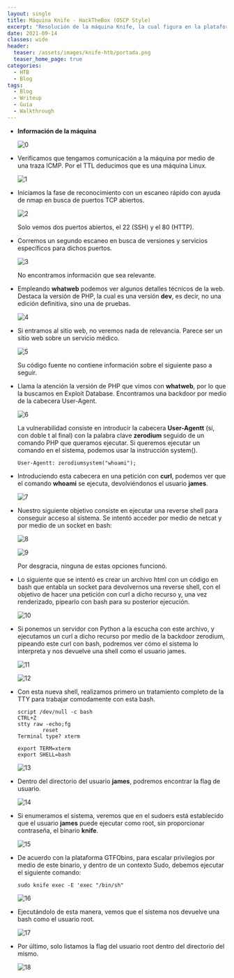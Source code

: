 ```yaml
---
layout: single
title: Máquina Knife - HackTheBox (OSCP Style)
excerpt: "Resolución de la máquina Knife, la cual figura en la plataforma con un nivel de dificultad Easy."
date: 2021-09-14
classes: wide
header:
  teaser: /assets/images/knife-htb/portada.png
  teaser_home_page: true
categories:
  - HTB
  - Blog
tags:
  - Blog
  - Writeup
  - Guía
  - Walkthrough
---
```


+ **Información de la máquina**
	
	![0]

+ Verificamos que tengamos comunicación a la máquina por medio de una traza ICMP. Por el TTL deducimos que es una máquina Linux.

	![1]
	
+ Iniciamos la fase de reconocimiento con un escaneo rápido con ayuda de nmap en busca de puertos TCP abiertos.

	![2]
	
	Solo vemos dos puertos abiertos, el 22 (SSH) y el 80 (HTTP).
	
+ Corremos un segundo escaneo en busca de versiones y servicios específicos para dichos puertos.

	![3]
	
	No encontramos información que sea relevante.
	
+ Empleando **whatweb** podemos ver algunos detalles técnicos de la web. Destaca la versión de PHP, la cual es una versión **dev**, es decir, no una edición definitiva, sino una de pruebas.

	![4]
	
+ Si entramos al sitio web, no veremos nada de relevancia. Parece ser un sitio web sobre un servicio médico.

	![5]
	
	Su código fuente no contiene información sobre el siguiente paso a seguir.
	
+ Llama la atención la versión de PHP que vimos con **whatweb**, por lo que la buscamos en Exploit Database. Encontramos una backdoor por medio de la cabecera User-Agent.

	![6]
	
	La vulnerabilidad consiste en introducir la cabecera **User-Agentt** (sí, con doble t al final) con la palabra clave **zerodium** seguido de un comando PHP que queramos ejecutar. Si queremos ejecutar un comando en el sistema, podemos usar la instrucción system().
	
	``User-Agentt: zerodiumsystem("whoami");``
	
+ Introduciendo esta cabecera en una petición con **curl**, podemos ver que el comando **whoami** se ejecuta, devolviéndonos el usuario **james**.

	![7]
	
+ Nuestro siguiente objetivo consiste en ejecutar una reverse shell para conseguir acceso al sistema. Se intentó acceder por medio de netcat y por medio de un socket en bash:

	![8]
	
	![9]
	
	Por desgracia, ninguna de estas opciones funcionó.
	
+ Lo siguiente que se intentó es crear un archivo html con un código en bash que entabla un socket para devolvernos una reverse shell, con el objetivo de hacer una petición con curl a dicho recurso y, una vez renderizado, pipearlo con bash para su posterior ejecución.

	![10]

+ Si ponemos un servidor con Python a la escucha con este archivo, y ejecutamos un curl a dicho recurso por medio de la backdoor zerodium, pipeando este curl con bash, podremos ver cómo el sistema lo interpreta y nos devuelve una shell como el usuario james.
	
	![11]
	
	![12]
	
+ Con esta nueva shell, realizamos primero un tratamiento completo de la TTY para trabajar comodamente con esta bash.

	```
	script /dev/null -c bash
	CTRL+Z
	stty raw -echo;fg
			reset
	Terminal type? xterm
	
	export TERM=xterm
	export SHELL=bash
	```
	
	![13]

+ Dentro del directorio del usuario **james**, podremos encontrar la flag de usuario.
	
	![14]
	
+ Si enumeramos el sistema, veremos que en el sudoers está establecido que el usuario **james** puede ejecutar como root, sin proporcionar contraseña, el binario **knife**.
	
	![15]
	
+ De acuerdo con la plataforma GTFObins, para escalar privilegios por medio de este binario, y dentro de un contexto Sudo, debemos ejecutar el siguiente comando:

	``sudo knife exec -E 'exec "/bin/sh"``
	
	![16]
	
+ Ejecutándolo de esta manera, vemos que el sistema nos devuelve una bash como el usuario root.
	
	![17]
	
+ Por último, solo listamos la flag del usuario root dentro del directorio del mismo.
	
	![18]

[0]:/assets/images/knife-htb/0.png
[1]:/assets/images/knife-htb/1.png
[2]:/assets/images/knife-htb/2.png
[3]:/assets/images/knife-htb/3.png
[4]:/assets/images/knife-htb/4.png
[5]:/assets/images/knife-htb/5.png
[6]:/assets/images/knife-htb/6.png
[7]:/assets/images/knife-htb/7.png
[8]:/assets/images/knife-htb/8.png
[9]:/assets/images/knife-htb/9.png
[10]:/assets/images/knife-htb/10.png
[11]:/assets/images/knife-htb/11.png
[12]:/assets/images/knife-htb/12.jpg
[13]:/assets/images/knife-htb/13.png
[14]:/assets/images/knife-htb/14.jpg
[15]:/assets/images/knife-htb/15.png
[16]:/assets/images/knife-htb/16.png
[17]:/assets/images/knife-htb/17.png
[18]:/assets/images/knife-htb/18.jpg